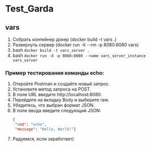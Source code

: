 # Test_Garda
## vars

1. Собрать контейнер докер (docker build -t vars .)
2. Развернуть сервер (docker run -it --rm -p 8080:8080 vars)
4. bash ```docker build -t vars_server .```
5. bash ```docker run -d -p 8080:8080 --name vars_server_instance vars_server```

### Пример тестирования команды echo:

1. Откройте Postman и создайте новый запрос.
2. Установите метод запроса на POST.
3. В поле URL введите http://localhost:8080.
4. Перейдите на вкладку Body и выберите raw.
5. Убедитесь, что выбран формат JSON.
6. В поле ввода введите следующий JSON:
   ```json
   {
    "cmd": "echo",
    "message": "Hello, World!"}
7. Радуемся, если заработает)


